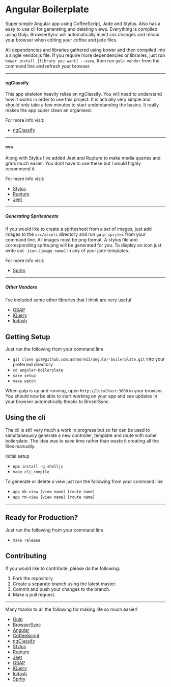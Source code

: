 # Angular Boilerplate

Super simple Angular app using CoffeeScript, Jade and Stylus. Also has a easy to use cli for generating and deleting views. Everything is compiled using Gulp. BrowserSync will automatically inject css changes and reload your browser when editing your coffee and jade files.

All dependencies and libraries gathered using bower and then compiled into a single vendor.js file. If you require more dependencies or libraries, just run `bower install [library you want] --save`, then run `gulp vendor` from the command line and refresh your browser.

---

#### ngClassify
This app skeleton heavily relies on ngClassify. You will need to understand how it works in order to use this project. It is actually very simple and should only take a few minutes to start understanding the basics. It really makes the app super clean an organised.

For more info visit:
  * [ngClassify](https://github.com/CaryLandholt/ng-classify)

---

#### css
Along with Stylus I've added Jeet and Rupture to make media queries and grids much easier. You dont have to use these but I would highly recommend it.

For more info visit:
  * [Stylus](https://learnboost.github.io/stylus/)
  * [Rupture](https://github.com/jenius/rupture)
  * [Jeet](http://jeet.gs/)

---

##### Generating Spritesheets

If you would like to create a spritesheet from a set of images, just add images to the `src/assets` directory and run `gulp sprites` from your command line. All images must be png format. A stylus file and corresponding sprite.png will be generated for you. To display an icon just write out `.icon-[image name]` in any of your jade templates.

For more info visit:
  * [Sprity](https://github.com/aslansky/css-sprite)

---

##### Other Vendors
I've included some other libraries that I think are very useful
  * [GSAP](http://greensock.com/gsap)
  * [jQuery](http://jquery.com/)
  * [lodash](https://lodash.com/)

## Getting Setup

Just run the following from your command line
  * `git clone git@github.com:ashmore11/angular-boilerplate.git` into your preferred directory
  * `cd angular-boilerplate`
  * `make setup`
  * `make watch`

When gulp is up and running, open `http://localhost:3000` in your browser. You should now be able to start working on your app and see updates in your browser automatically thnaks to BroserSync.

## Using the cli

The cli is still very much a work in progress but so far can be used to simultaneously generate a new controller, template and route with some boilerplate. The idea was to save time rather than waste it creating all the files manually.

Initial setup
  * `npm install -g shelljs`
  * `make cli_compile`

To generate or delete a view just run the following from your command line
  * `app mk-view [view name] [route name]`
  * `app rm-view [view name] [route name]`

---

## Ready for Production?

Just run the following from your command line
  * `make release`

## Contributing

If you would like to contribute, please do the following:

  1. Fork the repository.
  2. Create a separate branch using the latest master.
  3. Commit and push your changes to the branch.
  4. Make a pull request.

---

Many thanks to all the following for making life so much easier!
  * [Gulp](http://gulpjs.com/)
  * [BrowserSync](http://www.browsersync.io/)
  * [Angular](http://angularjs.org/)
  * [CoffeeScript](http://coffeescript.org/)
  * [ngClassify](https://github.com/CaryLandholt/ng-classify)
  * [Stylus](https://learnboost.github.io/stylus/)
  * [Rupture](https://github.com/jenius/rupture)
  * [Jeet](http://jeet.gs/)
  * [GSAP](http://greensock.com/gsap)
  * [jQuery](http://jquery.com/)
  * [lodash](https://lodash.com/)
  * [Sprity](https://github.com/aslansky/css-sprite)